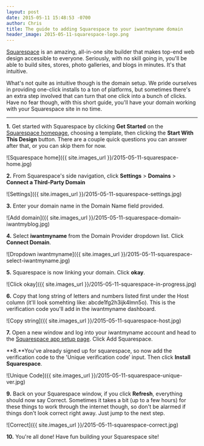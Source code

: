 ```yaml
---
layout: post
date: 2015-05-11 15:48:53 -0700
author: Chris
title: The guide to adding Squarespace to your iwantmyname domain
header_image: 2015-05-11-squarespace-logo.png
---
```


<!-- excerpt -->

[Squarespace](https://iwantmyname.com/features/applications/custom-domain-apps/websites/squarespace-build-your-website-with-own-url) is an amazing, all-in-one site builder that makes top-end web design accessible to everyone. Seriously, with no skill going in, you'll be able to build sites, stores, photo galleries, and blogs in minutes. It's that intuitive. 

What's not quite as intuitive though is the domain setup. We pride ourselves in providing one-click installs to a ton of platforms, but sometimes there's an extra step involved that can turn that one click into a bunch of clicks. Have no fear though, with this short guide, you'll have your domain working with your Squarespace site in no time. 

<!-- /excerpt -->

***

**1.** Get started with Squarespace by clicking **Get Started** on the [Squarespace homepage](http://squarespace.com), choosing a template, then clicking the **Start With This Design** button. There are a couple quick questions you can answer after that, or you can skip them for now. 

![Squarespace home]({{ site.images_url }}/2015-05-11-squarespace-home.jpg)

**2.** From Squarespace's side navigation, click **Settings** > **Domains** > **Connect a Third-Party Domain**

![Settings]({{ site.images_url }}/2015-05-11-squarespace-settings.jpg)

**3.** Enter your domain name in the Domain Name field provided.

![Add domain]({{ site.images_url }}/2015-05-11-squarespace-domain-iwantmyblog.jpg)

**4.** Select **iwantmyname** from the Domain Provider dropdown list. Click **Connect Domain**.

![Dropdown iwantmyname]({{ site.images_url }}/2015-05-11-squarespace-select-iwantmyname.jpg)

**5.** Squarespace is now linking your domain. Click **okay**. 

![Click okay]({{ site.images_url }}/2015-05-11-squarespace-in-progress.jpg)

**6.** Copy that long string of letters and numbers listed first under the Host column (it'll look somehting like: abcde1fg2h3ijk4lmn5o). This is the verification code you'll add in the iwantmyname dashboard. 

![Copy string]({{ site.images_url }}/2015-05-11-squarespace-host.jpg)

**7.** Open a new window and log into your iwantmyname account and head to the [Squarespace app setup page](https://iwantmyname.com/dashboard/apps/setup/Squarespace/). Click Add Squarespace. 

**8.**You've already signed up for squarespace, so now add the verification code to the 'Unique verification code' input. Then click **Install Squarespace**.

![Unique Code]({{ site.images_url }}/2015-05-11-squarespace-unique-ver.jpg)

**9.** Back on your Squarespace window, if you click **Refresh**, everything should now say Correct. Sometimes it takes a bit (up to a few hours) for these things to work through the internet though, so don't be alarmed if things don't look correct right away. Just jump to the next step.

![Correct]({{ site.images_url }}/2015-05-11-squarespace-correct.jpg)

**10.** You're all done! Have fun building your Squarespace site!